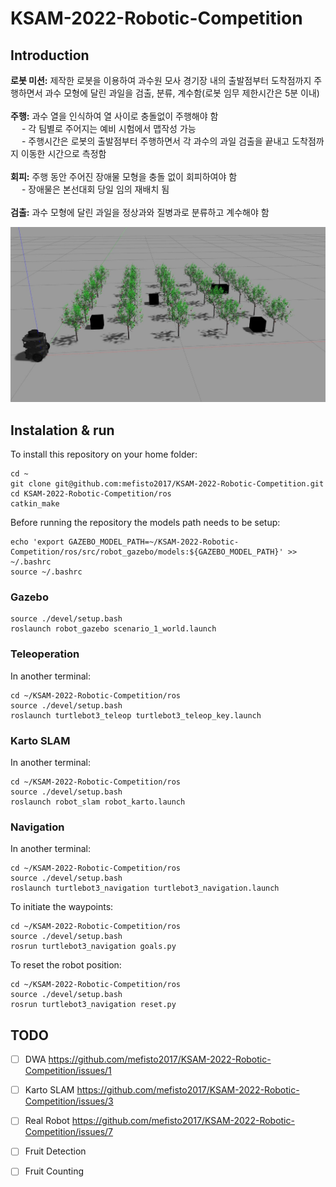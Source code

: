 # KSAM-2022-Robotic-Competition

## Introduction
**로봇 미션:** 제작한 로봇을 이용하여 과수원 모사 경기장 내의 출발점부터 도착점까지 주행하면서 과수 모형에 달린 과일을 검출, 분류, 계수함(로봇 임무 제한시간은 5분 이내) <br /> <br />
**주행:** 과수 열을 인식하여 열 사이로 충돌없이 주행해야 함 <br />
      &emsp; - 각 팀별로 주어지는 예비 시험에서 맵작성 가능 <br />
      &emsp; - 주행시간은 로봇의 출발점부터 주행하면서 각 과수의 과일 검출을 끝내고 도착점까지 이동한 시간으로 측정함 <br /> <br />
**회피:** 주행 동안 주어진 장애물 모형을 충돌 없이 회피하여야 함 <br />
      &emsp; - 장애물은 본선대회 당일 임의 재배치 됨 <br /> <br />
**검출:** 과수 모형에 달린 과일을 정상과와 질병과로 분류하고 계수해야 함

![This is an image](images/gazebo1.jpg)

## Instalation & run
To install this repository on your home folder:
```
cd ~
git clone git@github.com:mefisto2017/KSAM-2022-Robotic-Competition.git
cd KSAM-2022-Robotic-Competition/ros
catkin_make
```
Before running the repository the models path needs to be setup:
```
echo 'export GAZEBO_MODEL_PATH=~/KSAM-2022-Robotic-Competition/ros/src/robot_gazebo/models:${GAZEBO_MODEL_PATH}' >> ~/.bashrc
source ~/.bashrc
```

### Gazebo
```
source ./devel/setup.bash
roslaunch robot_gazebo scenario_1_world.launch
```
### Teleoperation
In another terminal:
```
cd ~/KSAM-2022-Robotic-Competition/ros
source ./devel/setup.bash
roslaunch turtlebot3_teleop turtlebot3_teleop_key.launch
```

### Karto SLAM
In another terminal:
```
cd ~/KSAM-2022-Robotic-Competition/ros
source ./devel/setup.bash
roslaunch robot_slam robot_karto.launch
```

### Navigation
In another terminal:
```
cd ~/KSAM-2022-Robotic-Competition/ros
source ./devel/setup.bash
roslaunch turtlebot3_navigation turtlebot3_navigation.launch
```

To initiate the waypoints:
```
cd ~/KSAM-2022-Robotic-Competition/ros
source ./devel/setup.bash
rosrun turtlebot3_navigation goals.py
```

To reset the robot position:

```
cd ~/KSAM-2022-Robotic-Competition/ros
source ./devel/setup.bash
rosrun turtlebot3_navigation reset.py
```


## TODO
- [ ] DWA https://github.com/mefisto2017/KSAM-2022-Robotic-Competition/issues/1
- [ ] Karto SLAM https://github.com/mefisto2017/KSAM-2022-Robotic-Competition/issues/3
- [ ] Real Robot https://github.com/mefisto2017/KSAM-2022-Robotic-Competition/issues/7
- [ ] Fruit Detection
- [ ] Fruit Counting






